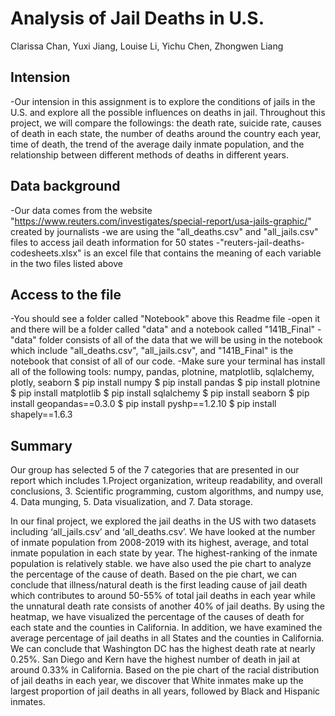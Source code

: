 Analysis of Jail Deaths in U.S. 
===========

Clarissa Chan,
Yuxi Jiang,
Louise Li, 
Yichu Chen,
Zhongwen Liang


## Intension
-Our intension in this assignment is to explore the conditions of jails in the U.S. and explore all the possible influences on deaths in jail. Throughout this project, we will compare the followings: the death rate, suicide rate,  causes of death in each state, the number of deaths around the country each year, time of death, the trend of the average daily inmate population, and the relationship between different methods of deaths in different years.


## Data background
-Our data comes from the website "https://www.reuters.com/investigates/special-report/usa-jails-graphic/" created by journalists 
-we are using the "all_deaths.csv" and "all_jails.csv" files to access jail death information for 50 states
-"reuters-jail-deaths-codesheets.xlsx" is an excel file that contains the meaning of each variable in the two files listed above


## Access to the file
-You should see a folder called "Notebook" above this Readme file
-open it and there will be a folder called "data" and a notebook called "141B_Final"
-"data" folder consists of all of the data that we will be using in the notebook which include "all_deaths.csv", "all_jails.csv", and "141B_Final" is the notebook that consist of all of our code.
-Make sure your terminal has install all of the following tools: numpy, pandas, plotnine, matplotlib, sqlalchemy, plotly, seaborn
  $ pip install numpy
  $ pip install pandas
  $ pip install plotnine
  $ pip install matplotlib
  $ pip install sqlalchemy
  $ pip install seaborn
  $ pip install geopandas==0.3.0
  $ pip install pyshp==1.2.10
  $ pip install shapely==1.6.3
  

## Summary
Our group has selected 5 of the 7 categories that are presented in our report which includes 1.Project organization, writeup readability, and overall conclusions, 3. Scientific programming, custom algorithms, and numpy use, 4. Data munging, 5. Data visualization, and 7. Data storage.

In our final project, we explored the jail deaths in the US with two datasets including ‘all_jails.csv’ and ‘all_deaths.csv’. We have looked at the number of inmate population from 2008-2019 with its highest, average, and total inmate population in each state by year. The highest-ranking of the inmate population is relatively stable. we have also used the pie chart to analyze the percentage of the cause of death. Based on the pie chart, we can conclude that illness/natural death is the first leading cause of jail death which contributes to around 50-55% of total jail deaths in each year while the unnatural death rate consists of another 40% of jail deaths. By using the heatmap, we have visualized the percentage of the causes of death for each state and the counties in California. In addition, we have examined the average percentage of jail deaths in all States and the counties in California. We can conclude that Washington DC has the highest death rate at nearly 0.25%. San Diego and Kern have the highest number of death in jail at around 0.33% in California. Based on the pie chart of the racial distribution of jail deaths in each year, we discover that White inmates make up the largest proportion of jail deaths in all years, followed by Black and Hispanic inmates.

